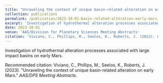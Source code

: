```yaml
---
title: "Unraveling the context of unique basin-related alteration on early Mars"
collection: publications
permalink: /publication/2023-10-01-basin-related-alteration-early-mars-2023
excerpt: 'Investigation of hydrothermal alteration processes associated with large impact basins on early Mars.'
date: 2023-10-01
venue: 'AAS/Division for Planetary Sciences Meeting Abstracts'
citation: 'Viviano, C., Phillips, M., Seelos, K., Roberts, J. (2023). &quot;Unraveling the context of unique basin-related alteration on early Mars.&quot; <i>AAS/DPS Meeting Abstracts</i>.'
---
```

Investigation of hydrothermal alteration processes associated with large impact basins on early Mars.

Recommended citation: Viviano, C., Phillips, M., Seelos, K., Roberts, J. (2023). "Unraveling the context of unique basin-related alteration on early Mars." <i>AAS/DPS Meeting Abstracts</i>.